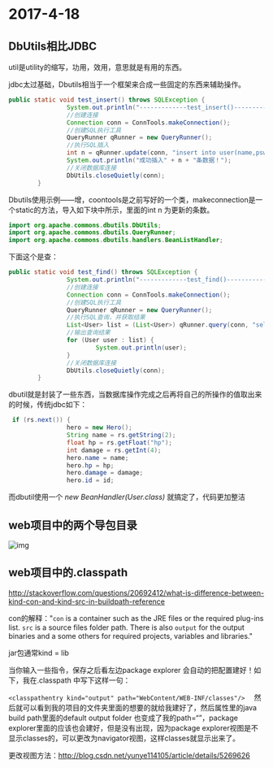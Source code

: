 # 2017-4-18

## DbUtils相比JDBC

util是utility的缩写，功用，效用，意思就是有用的东西。

jdbc太过基础，Dbutils相当于一个框架来合成一些固定的东西来辅助操作。

```java
public static void test_insert() throws SQLException { 
                System.out.println("-------------test_insert()-------------"); 
                //创建连接 
                Connection conn = ConnTools.makeConnection(); 
                //创建SQL执行工具 
                QueryRunner qRunner = new QueryRunner(); 
                //执行SQL插入 
                int n = qRunner.update(conn, "insert into user(name,pswd) values('iii','iii')"); 
                System.out.println("成功插入" + n + "条数据！"); 
                //关闭数据库连接 
                DbUtils.closeQuietly(conn); 
        } 
```

Dbutils使用示例——增，coontools是之前写好的一个类，makeconnection是一个static的方法，导入如下块中所示，里面的int n 为更新的条数。

```java
import org.apache.commons.dbutils.DbUtils; 
import org.apache.commons.dbutils.QueryRunner; 
import org.apache.commons.dbutils.handlers.BeanListHandler; 
```

下面这个是查：

```java
public static void test_find() throws SQLException { 
                System.out.println("-------------test_find()-------------"); 
                //创建连接 
                Connection conn = ConnTools.makeConnection(); 
                //创建SQL执行工具 
                QueryRunner qRunner = new QueryRunner(); 
                //执行SQL查询，并获取结果 
                List<User> list = (List<User>) qRunner.query(conn, "select id,name,pswd from user", new BeanListHandler(User.class)); 
                //输出查询结果 
                for (User user : list) { 
                        System.out.println(user); 
                } 
                //关闭数据库连接 
                DbUtils.closeQuietly(conn); 
        } 
```

dbutil就是封装了一些东西，当数据库操作完成之后再将自己的所操作的值取出来的时候，传统jdbc如下：

```java
 if (rs.next()) {
                hero = new Hero();
                String name = rs.getString(2);
                float hp = rs.getFloat("hp");
                int damage = rs.getInt(4);
                hero.name = name;
                hero.hp = hp;
                hero.damage = damage;
                hero.id = id;
```
而dbutil使用一个 *new BeanHandler(User.class)* 就搞定了，代码更加整洁

## web项目中的两个导包目录

![img](https://segmentfault.com/img/bVGiB9?w=230&h=305)

## web项目中的.classpath

http://stackoverflow.com/questions/20692412/what-is-difference-between-kind-con-and-kind-src-in-buildpath-reference

con的解释："`con` is a container such as the JRE files or the required plug-ins list. `src` is a source files folder path. There is also `output` for the output binaries and a some others for required projects, variables and libraries."

jar包通常kind = lib

当你输入一些指令，保存之后看左边package explorer 会自动的把配置建好！如下，我在.classpath 中写下这样一句：

`<classpathentry kind="output" path="WebContent/WEB-INF/classes"/>  `      然后就可以看到我的项目的文件夹里面的想要的就给我建好了，然后属性里的java build path里面的default output folder 也变成了我的path=“”，package explorer里面的应该也会建好，但是没有出现，因为package explorer视图是不显示classes的，可以更改为navigator视图，这样classes就显示出来了。

更改视图方法：http://blog.csdn.net/yunye114105/article/details/5269626


